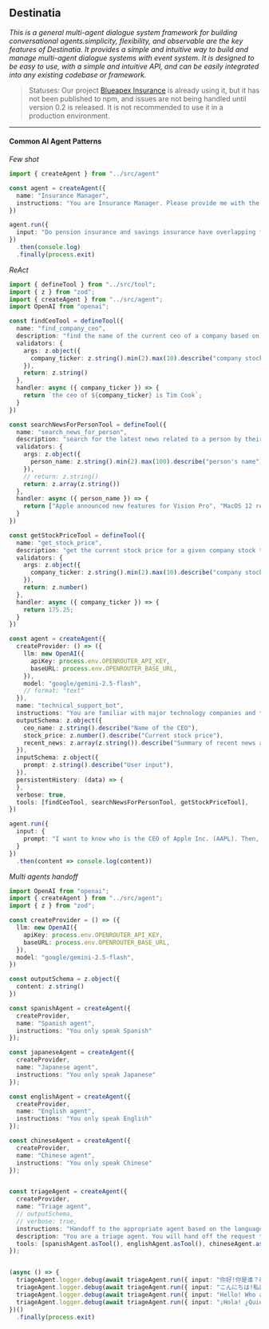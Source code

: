 ## Destinatia

*This is a general multi-agent dialogue system framework for building conversational agents.simplicity, flexibility, and observable are the key features of Destinatia. It provides a simple and intuitive way to build and manage multi-agent dialogue systems with event system. It is designed to be easy to use, with a simple and intuitive API, and can be easily integrated into any existing codebase or framework.*

> Statuses: Our project [Blueapex Insurance](https://app.blueapex.io/compare "Blueapex insurance") is already using it, but it has not been published to npm, and issues are not being handled until version 0.2 is released. It is not recommended to use it in a production environment.

---

#### Common AI Agent Patterns

*Few shot*
```typescript
import { createAgent } from "../src/agent"

const agent = createAgent({
  name: "Insurance Manager",
  instructions: "You are Insurance Manager. Please provide me with the latest insurance information. don't answer any questions that are not related to insurance."
})

agent.run({
  input: "Do pension insurance and savings insurance have overlapping functions, and is it sufficient to purchase only one?"
})
  .then(console.log)
  .finally(process.exit)
```



*ReAct*
```typescript
import { defineTool } from "../src/tool";
import { z } from "zod";
import { createAgent } from "../src/agent";
import OpenAI from "openai";

const findCeoTool = defineTool({
  name: "find_company_ceo",
  description: "find the name of the current ceo of a company based on its stock ticker",
  validators: {
    args: z.object({
      company_ticker: z.string().min(2).max(10).describe("company stock ticker"),
    }),
    return: z.string()
  },
  handler: async ({ company_ticker }) => {
    return `the ceo of ${company_ticker} is Tim Cook`;
  }
})

const searchNewsForPersonTool = defineTool({
  name: "search_news_for_person",
  description: "search for the latest news related to a person by their name",
  validators: {
    args: z.object({
      person_name: z.string().min(2).max(100).describe("person's name"),
    }),
    // return: z.string()
    return: z.array(z.string())
  },
  handler: async ({ person_name }) => {
    return ["Apple announced new features for Vision Pro", "MacOS 12 released"]
  }
})

const getStockPriceTool = defineTool({
  name: "get_stock_price",
  description: "get the current stock price for a given company stock ticker",
  validators: {
    args: z.object({
      company_ticker: z.string().min(2).max(10).describe("company stock ticker"),
    }),
    return: z.number()
  },
  handler: async ({ company_ticker }) => {
    return 175.25;
  }
})

const agent = createAgent({
  createProvider: () => ({
    llm: new OpenAI({
      apiKey: process.env.OPENROUTER_API_KEY,
      baseURL: process.env.OPENROUTER_BASE_URL,
    }),
    model: "google/gemini-2.5-flash",
    // format: "text"
  }),
  name: "technical_support_bot",
  instructions: "You are familiar with major technology companies and technology news",
  outputSchema: z.object({
    ceo_name: z.string().describe("Name of the CEO"),
    stock_price: z.number().describe("Current stock price"),
    recent_news: z.array(z.string()).describe("Summary of recent news about the CEO")
  }),
  inputSchema: z.object({
    prompt: z.string().describe("User input"),
  }),
  persistentHistory: (data) => {
  },
  verbose: true,
  tools: [findCeoTool, searchNewsForPersonTool, getStockPriceTool],
})

agent.run({
  input: {
    prompt: "I want to know who is the CEO of Apple Inc. (AAPL). Then, help me find out what this CEO recently said (news), and at the same time help me check Apple Inc.'s stock price today."
  }
})
  .then(content => console.log(content))
```



*Multi agents handoff*
```typescript
import OpenAI from "openai";
import { createAgent } from "../src/agent";
import { z } from "zod";

const createProvider = () => ({
  llm: new OpenAI({
    apiKey: process.env.OPENROUTER_API_KEY,
    baseURL: process.env.OPENROUTER_BASE_URL,
  }),
  model: "google/gemini-2.5-flash",
})

const outputSchema = z.object({
  content: z.string()
})

const spanishAgent = createAgent({
  createProvider,
  name: "Spanish agent",
  instructions: "You only speak Spanish"
});

const japaneseAgent = createAgent({
  createProvider,
  name: "Japanese agent",
  instructions: "You only speak Japanese"
});

const englishAgent = createAgent({
  createProvider,
  name: "English agent",
  instructions: "You only speak English"
});

const chineseAgent = createAgent({
  createProvider,
  name: "Chinese agent",
  instructions: "You only speak Chinese"
});


const triageAgent = createAgent({
  createProvider,
  name: "Triage agent",
  // outputSchema,
  // verbose: true,
  instructions: "Handoff to the appropriate agent based on the language of the request.",
  description: "You are a triage agent. You will hand off the request to the appropriate agent based on the language of the request.",
  tools: [spanishAgent.asTool(), englishAgent.asTool(), chineseAgent.asTool(), japaneseAgent.asTool()]
});


(async () => {
  triageAgent.logger.debug(await triageAgent.run({ input: "你好!你是谁？都会什么" }))
  triageAgent.logger.debug(await triageAgent.run({ input: "こんにちは!私は誰ですか？何をしますか？" }))
  triageAgent.logger.debug(await triageAgent.run({ input: "Hello! Who are you? What do you do?" }))
  triageAgent.logger.debug(await triageAgent.run({ input: "¡Hola! ¿Quién eres? ¿A qué te dedicas?" }))
})()
  .finally(process.exit)

```

